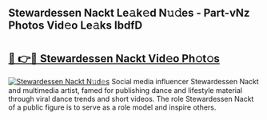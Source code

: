 ## Stewardessen Nackt Le𝚊k𝚎d N𝚞𝚍es - Part-vNz Photos Vid𝚎o Le𝚊ks IbdfD

# <h2><a href="http://fb973f.evod.top/?m=Stewardessen+Nackt">🔗 👉🔴 Stewardessen Nackt Vid𝚎o Ph𝚘t𝚘s</a></h2>

[![Stewardessen Nackt N𝚞d𝚎s](https://i.imgur.com/8V9OHl7.gif)](http://fb973f.evod.top/?m=Stewardessen+Nackt)
Social media influencer Stewardessen Nackt and multimedia artist, famed for publishing dance and lifestyle material through viral dance trends and short videos. The role Stewardessen Nackt of a public figure is to serve as a role model and inspire others. 
